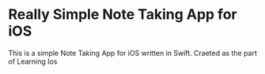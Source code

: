 # Really Simple Note Taking App for iOS

This is a simple Note Taking App for iOS written in Swift.
Craeted as the part of Learning Ios
